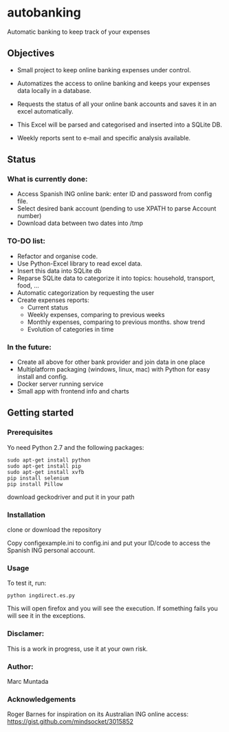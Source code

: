 # autobanking

Automatic banking to keep track of your expenses

## Objectives

* Small project to keep online banking expenses under control.

* Automatizes the access to online banking and keeps your expenses data locally in a database.

* Requests the status of all your online bank accounts and saves it in an excel automatically.

* This Excel will be parsed and categorised and inserted into a SQLite DB.

* Weekly reports sent to e-mail and specific analysis available.

## Status
### What is currently done:
* Access Spanish ING online bank: enter ID and password from config file. 
* Select desired bank account (pending to use XPATH to parse Account number)
* Download data between two dates into /tmp

### TO-DO list:
* Refactor and organise code.
* Use Python-Excel library to read excel data.
* Insert this data into SQLite db
* Reparse SQLite data to categorize it into topics: household, transport, food, ...
* Automatic categorization by requesting the user
* Create expenses reports:
   * Current status
   * Weekly expenses, comparing to previous weeks
   * Monthly expenses, comparing to previous months. show trend
   * Evolution of categories in time

### In the future:
* Create all above for other bank provider and join data in one place
* Multiplatform packaging (windows, linux, mac) with Python for easy install and config.
* Docker server running service
* Small app with frontend info and charts


## Getting started

### Prerequisites

Yo need Python 2.7 and the following packages:
```
sudo apt-get install python
sudo apt-get install pip
sudo apt-get install xvfb
pip install selenium
pip install Pillow
```

download geckodriver and put it in your path

### Installation

clone or download the repository

Copy configexample.ini to config.ini and put your ID/code to access the Spanish ING personal account.

### Usage

To test it, run:

```
python ingdirect.es.py
```

This will open firefox and you will see the execution.
If something fails you will see it in the exceptions.


### Disclamer:
This is a work in progress, use it at your own risk.


### Author:
Marc Muntada

### Acknowledgements
Roger Barnes for inspiration on its Australian ING online access:
https://gist.github.com/mindsocket/3015852


